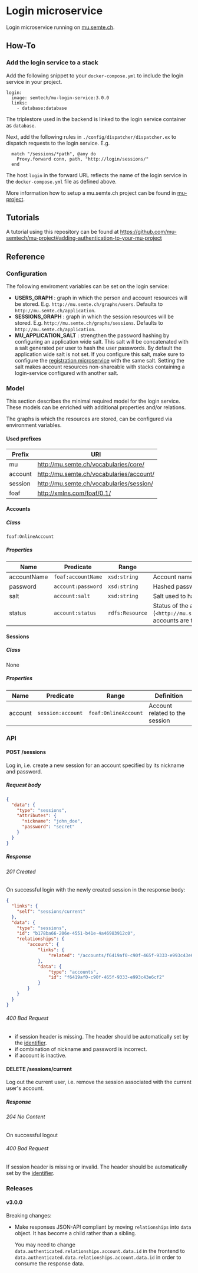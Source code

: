 # Login microservice
Login microservice running on [mu.semte.ch](http://mu.semte.ch).

## How-To
### Add the login service to a stack
Add the following snippet to your `docker-compose.yml` to include the login service in your project.

```
login:
  image: semtech/mu-login-service:3.0.0
  links:
    - database:database
```

The triplestore used in the backend is linked to the login service container as `database`.

Next, add the following rules in `./config/dispatcher/dispatcher.ex` to dispatch requests to the login service. E.g.

```
  match "/sessions/*path", @any do
    Proxy.forward conn, path, "http://login/sessions/"
  end
```

The host `login` in the forward URL reflects the name of the login service in the `docker-compose.yml` file as defined above.

More information how to setup a mu.semte.ch project can be found in [mu-project](https://github.com/mu-semtech/mu-project).

## Tutorials
A tutorial using this repository can be found at https://github.com/mu-semtech/mu-project#adding-authentication-to-your-mu-project

## Reference
### Configuration
The following enviroment variables can be set on the login service:

- **USERS_GRAPH** : graph in which the person and account resources will be stored. E.g. `http://mu.semte.ch/graphs/users`. Defaults to `http://mu.semte.ch/application`.
- **SESSIONS_GRAPH** : graph in which the session resources will be stored. E.g. `http://mu.semte.ch/graphs/sessions`. Defaults to `http://mu.semte.ch/application`.
- **MU_APPLICATION_SALT** : strengthen the password hashing by configuring an application wide salt. This salt will be concatenated with a salt generated per user to hash the user passwords. By default the application wide salt is not set. If you configure this salt, make sure to configure the [registration microservice](https://github.com/mu-semtech/registration-service) with the same salt. Setting the salt makes account resources non-shareable with stacks containing a login-service configured with another salt.

### Model
This section describes the minimal required model for the login service. These models can be enriched with additional properties and/or relations.

The graphs is which the resources are stored, can be configured via environment variables.

#### Used prefixes
| Prefix  | URI                                      |
|---------|------------------------------------------|
| mu      | http://mu.semte.ch/vocabularies/core/    |
| account | http://mu.semte.ch/vocabularies/account/ |
| session | http://mu.semte.ch/vocabularies/session/ |
| foaf    | http://xmlns.com/foaf/0.1/               |

#### Accounts
##### Class
`foaf:OnlineAccount`

##### Properties
| Name        | Predicate          | Range           | Definition                                                                                                                            |
|-------------|--------------------|-----------------|---------------------------------------------------------------------------------------------------------------------------------------|
| accountName | `foaf:accountName` | `xsd:string`    | Account name / nickname                                                                                                               |
| password    | `account:password` | `xsd:string`    | Hashed password of the account                                                                                                        |
| salt        | `account:salt`     | `xsd:string`    | Salt used to hash the password                                                                                                        |
| status      | `account:status`   | `rdfs:Resource` | Status of the account. Only active (`<http://mu.semte.ch/vocabularies/account/status/active>`) accounts are taken into account on login. |

#### Sessions
##### Class
None

##### Properties
| Name    | Predicate         | Range                | Definition                     |
|---------|-------------------|----------------------|--------------------------------|
| account | `session:account` | `foaf:OnlineAccount` | Account related to the session |

### API
#### POST /sessions
Log in, i.e. create a new session for an account specified by its nickname and password.

##### Request body
```json
{
  "data": {
    "type": "sessions",
    "attributes": {
      "nickname": "john_doe",
      "password": "secret"
    }
  }
}
```

##### Response
###### 201 Created
On successful login with the newly created session in the response body:

```json
{
  "links": {
    "self": "sessions/current"
  },
  "data": {
    "type": "sessions",
    "id": "b178ba66-206e-4551-b41e-4a46983912c0",
    "relationships": {
        "account": {
            "links": {
                "related": "/accounts/f6419af0-c90f-465f-9333-e993c43e6cf2"
            },
            "data": {
                "type": "accounts",
                "id": "f6419af0-c90f-465f-9333-e993c43e6cf2"
            }
        }
    }
  }
}
```

###### 400 Bad Request
- if session header is missing. The header should be automatically set by the [identifier](https://github.com/mu-semtech/mu-identifier).
- if combination of nickname and password is incorrect.
- if account is inactive.



#### DELETE /sessions/current
Log out the current user, i.e. remove the session associated with the current user's account.

##### Response
###### 204 No Content
On successful logout

###### 400 Bad Request
If session header is missing or invalid. The header should be automatically set by the [identifier](https://github.com/mu-semtech/mu-identifier).

### Releases
#### v3.0.0
Breaking changes:
- Make responses JSON-API compliant by moving `relationships` into `data` object. It has become a child rather than a sibling. 

  You may need to change `data.authenticated.relationships.account.data.id` in the frontend to `data.authenticated.data.relationships.account.data.id` in order to consume the response data. 
